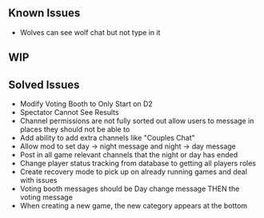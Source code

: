 ## Known Issues
- Wolves can see wolf chat but not type in it

## WIP

## Solved Issues
- Modify Voting Booth to Only Start on D2
- Spectator Cannot See Results
- Channel permissions are not fully sorted out allow users to message in places they should not be able to
- Add ability to add extra channels like "Couples Chat"
- Allow mod to set day -> night message and night -> day message
- Post in all game relevant channels that the night or day has ended
- Change player status tracking from database to getting all players roles
- Create recovery mode to pick up on already running games and deal with issues
- Voting booth messages should be Day change message THEN the voting message
- When creating a new game, the new category appears at the bottom